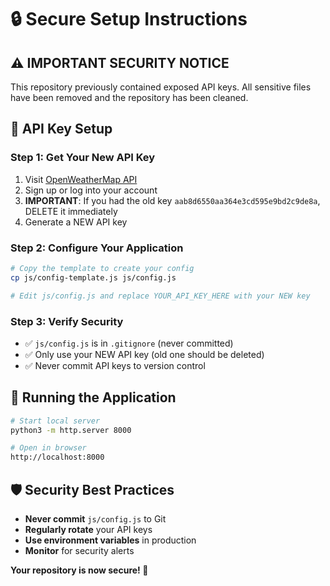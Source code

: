 # 🔒 Secure Setup Instructions

## ⚠️ IMPORTANT SECURITY NOTICE
This repository previously contained exposed API keys. All sensitive files have been removed and the repository has been cleaned.

## 🔑 API Key Setup

### Step 1: Get Your New API Key
1. Visit [OpenWeatherMap API](https://openweathermap.org/api)
2. Sign up or log into your account
3. **IMPORTANT**: If you had the old key `aab8d6550aa364e3cd595e9bd2c9de8a`, DELETE it immediately
4. Generate a NEW API key

### Step 2: Configure Your Application
```bash
# Copy the template to create your config
cp js/config-template.js js/config.js

# Edit js/config.js and replace YOUR_API_KEY_HERE with your NEW key
```

### Step 3: Verify Security
- ✅ `js/config.js` is in `.gitignore` (never committed)
- ✅ Only use your NEW API key (old one should be deleted)
- ✅ Never commit API keys to version control

## 🚀 Running the Application
```bash
# Start local server
python3 -m http.server 8000

# Open in browser
http://localhost:8000
```

## 🛡️ Security Best Practices
- **Never commit** `js/config.js` to Git
- **Regularly rotate** your API keys
- **Use environment variables** in production
- **Monitor** for security alerts

**Your repository is now secure! 🔐**